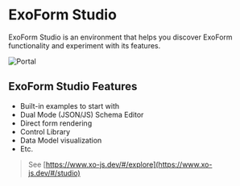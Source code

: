 # ExoForm Studio

ExoForm Studio is an environment that helps you discover ExoForm functionality and experiment with its features.

![Portal](https://xo-js.dev/assets/img/portal.png "ExoForm Studio")

## ExoForm Studio Features

- Built-in examples to start with
- Dual Mode (JSON/JS) Schema Editor
- Direct form rendering
- Control Library
- Data Model visualization
- Etc.

> See [https://www.xo-js.dev/#/explore](https://www.xo-js.dev/#/studio)